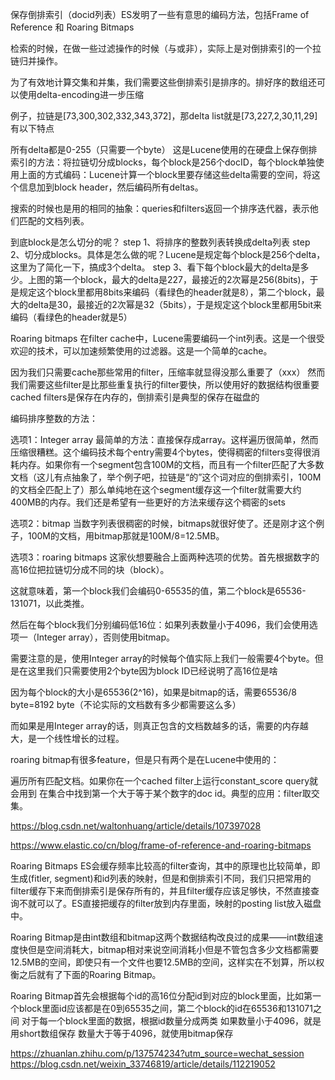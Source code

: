 保存倒排索引（docid列表）ES发明了一些有意思的编码方法，包括Frame of Reference 和 Roaring Bitmaps

检索的时候，在做一些过滤操作的时候（与或非），实际上是对倒排索引的一个拉链归并操作。


为了有效地计算交集和并集，我们需要这些倒排索引是排序的。排好序的数组还可以使用delta-encoding进一步压缩


例子，拉链是[73,300,302,332,343,372]，那delta list就是[73,227,2,30,11,29]
有以下特点

所有delta都是0-255（只需要一个byte）
这是Lucene使用的在硬盘上保存倒排索引的方法：将拉链切分成blocks，每个block是256个docID，每个block单独使用上面的方式编码：Lucene计算一个block里要存储这些delta需要的空间，将这个信息加到block header，然后编码所有deltas。


搜索的时候也是用的相同的抽象：queries和filters返回一个排序迭代器，表示他们匹配的文档列表。

到底block是怎么切分的呢？
step 1、将排序的整数列表转换成delta列表
step 2、切分成blocks。具体是怎么做的呢？Lucene是规定每个block是256个delta，这里为了简化一下，搞成3个delta。
step 3、看下每个block最大的delta是多少。上图的第一个block，最大的delta是227，最接近的2次幂是256(8bits)，于是规定这个block里都用8bits来编码（看绿色的header就是8），第二个block，最大的delta是30，最接近的2次幂是32（5bits），于是规定这个block里都用5bit来编码（看绿色的header就是5）


Roaring bitmaps
在filter cache中，Lucene需要编码一个int列表。这是一个很受欢迎的技术，可以加速频繁使用的过滤器。这是一个简单的cache。

因为我们只需要cache那些常用的filter，压缩率就显得没那么重要了（xxx）
然而我们需要这些filter是比那些重复执行的filter要快，所以使用好的数据结构很重要
cached filters是保存在内存的，倒排索引是典型的保存在磁盘的


编码排序整数的方法：

选项1：Integer array
最简单的方法：直接保存成array。这样遍历很简单，然而压缩很糟糕。这个编码技术每个entry需要4个bytes，使得稠密的filters变得很消耗内存。如果你有一个segment包含100M的文档，而且有一个filter匹配了大多数文档（这儿有点抽象了，举个例子吧，拉链是“的”这个词对应的倒排索引，100M的文档全匹配上了）那么单纯地在这个segment缓存这一个filter就需要大约400MB的内存。我们还是希望有一些更好的方法来缓存这个稠密的sets

选项2：bitmap
当数字列表很稠密的时候，bitmaps就很好使了。还是刚才这个例子，100M的文档，用bitmap那就是100M/8=12.5MB。

选项3：roaring bitmaps
这家伙想要融合上面两种选项的优势。首先根据数字的高16位把拉链切分成不同的块（block）。

这就意味着，第一个block我们会编码0-65535的值，第二个block是65536-131071，以此类推。

然后在每个block我们分别编码低16位：如果列表数量小于4096，我们会使用选项一（Integer array），否则使用bitmap。

需要注意的是，使用Integer array的时候每个值实际上我们一般需要4个byte。但是在这里我们只需要使用2个byte因为block ID已经说明了高16位是啥

因为每个block的大小是65536(2^16)，如果是bitmap的话，需要65536/8 byte=8192 byte（不论实际的文档数有多少都需要这么多）

而如果是用Integer array的话，则真正包含的文档数越多的话，需要的内存越大，是一个线性增长的过程。

roaring bitmap有很多feature，但是只有两个是在Lucene中使用的：

遍历所有匹配文档。如果你在一个cached filter上运行constant_score query就会用到
在集合中找到第一个大于等于某个数字的doc id。典型的应用：filter取交集。

https://blog.csdn.net/waltonhuang/article/details/107397028

https://www.elastic.co/cn/blog/frame-of-reference-and-roaring-bitmaps

Roaring Bitmaps
ES会缓存频率比较高的filter查询，其中的原理也比较简单，即生成(fitler, segment)和id列表的映射，但是和倒排索引不同，我们只把常用的filter缓存下来而倒排索引是保存所有的，并且filter缓存应该足够快，不然直接查询不就可以了。ES直接把缓存的filter放到内存里面，映射的posting list放入磁盘中。

Roaring Bitmap是由int数组和bitmap这两个数据结构改良过的成果——int数组速度快但是空间消耗大，bitmap相对来说空间消耗小但是不管包含多少文档都需要12.5MB的空间，即使只有一个文件也要12.5MB的空间，这样实在不划算，所以权衡之后就有了下面的Roaring Bitmap。

Roaring Bitmap首先会根据每个id的高16位分配id到对应的block里面，比如第一个block里面id应该都是在0到65535之间，第二个block的id在65536和131071之间
对于每一个block里面的数据，根据id数量分成两类
如果数量小于4096，就是用short数组保存
数量大于等于4096，就使用bitmap保存

https://zhuanlan.zhihu.com/p/137574234?utm_source=wechat_session
https://blog.csdn.net/weixin_33746819/article/details/112219052